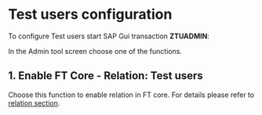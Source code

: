 # Test users configuration

To configure Test users start SAP Gui transaction **ZTUADMIN**:

In the Admin tool screen choose one of the functions.

## 1. Enable FT Core - Relation: Test users
Choose this function to enable relation in FT core. For details please refer to [relation section](../../rel-tu/FPS01/main.md).

